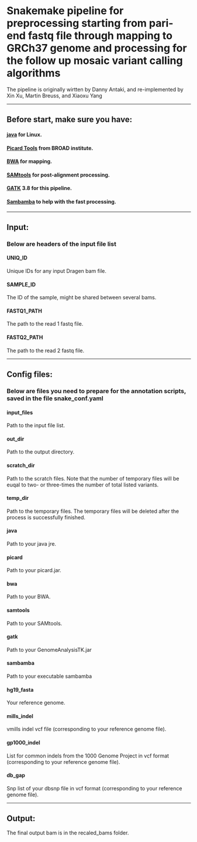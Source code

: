 # Snakemake pipeline for preprocessing starting from pari-end fastq file through mapping to GRCh37 genome and processing for the follow up mosaic variant calling algorithms

The pipeline is originally wirtten by Danny Antaki, and re-implemented by Xin Xu, Martin Breuss, and Xiaoxu Yang

----------------------------

## Before start, make sure you have:
#### [java](https://www.java.com/en/download/help/linux_x64_install.xml) for Linux.
#### [Picard Tools](https://broadinstitute.github.io/picard/) from BROAD institute.
#### [BWA](http://bio-bwa.sourceforge.net/) for mapping.
#### [SAMtools](http://www.htslib.org/) for post-alignment processing.
#### [GATK](https://github.com/broadgsa/gatk/releases) 3.8 for this pipeline.
#### [Sambamba](https://lomereiter.github.io/sambamba/) to help with the fast processing.

----------------------------

## Input:
### Below are headers of the input file list
#### UNIQ_ID
Unique IDs for any input Dragen bam file.
#### SAMPLE_ID
The ID of the sample, might be shared between several bams.
#### FASTQ1_PATH
The path to the read 1 fastq file.
#### FASTQ2_PATH
The path to the read 2 fastq file.

----------------------------

## Config files:
### Below are files you need to prepare for the annotation scripts, saved in the file snake_conf.yaml
#### input_files
Path to the input file list.
#### out_dir
Path to the output directory.
#### scratch_dir
Path to the scratch files. Note that the number of temporary files will be euqal to two- or three-times the number of total listed variants.
#### temp_dir
Path to the temporary files. The temporary files will be deleted after the process is successfully finished.

#### java
Path to your java jre.
#### picard
Path to your picard.jar.
#### bwa
Path to your BWA.
#### samtools
Path to your SAMtools.
#### gatk
Path to your GenomeAnalysisTK.jar
#### sambamba
Path to your executable sambamba

#### hg19_fasta
Your reference genome.
#### mills_indel
vmills indel vcf file (corresponding to your reference genome file).
#### gp1000_indel
List for common indels from the 1000 Genome Project in vcf format (corresponding to your reference genome file).
#### db_gap
Snp list of your dbsnp file in vcf format (corresponding to your reference genome file).


----------------------------

## Output:
The final output bam is in the recaled_bams folder.


